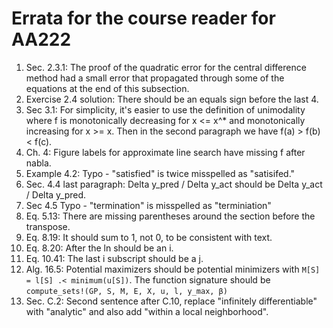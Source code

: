 # Errata for the course reader for AA222

1. Sec. 2.3.1: The proof of the quadratic error for the central difference method had a small error that propagated through some of the equations at the end of this subsection.
1. Exercise 2.4 solution: There should be an equals sign before the last 4.
1. Sec 3.1: For simplicity, it's easier to use the definition of unimodality where f is monotonically decreasing for x <= x^* and monotonically increasing for x >= x. Then in the second paragraph we have f(a) > f(b) < f(c).
1. Ch. 4: Figure labels for approximate line search have missing f after nabla.
1. Example 4.2: Typo - "satisfied" is twice misspelled as "satisifed."
1. Sec. 4.4 last paragraph: Delta y_pred / Delta y_act should be Delta y_act / Delta y_pred. 
1. Sec 4.5 Typo - "termination" is misspelled as "terminiation"
1. Eq. 5.13: There are missing parentheses around the section before the transpose.
1. Eq. 8.19: It should sum to 1, not 0, to be consistent with text.
1. Eq. 8.20: After the ln should be an i.
1. Eq. 10.41: The last i subscript should be a j.
1. Alg. 16.5: Potential maximizers should be potential minimizers with `M[S] = l[S] .< minimum(u[S])`. The function signature should be `compute_sets!(GP, S, M, E, X, u, l, y_max, β)`
1. Sec. C.2: Second sentence after C.10, replace "infinitely differentiable" with "analytic" and also add "within a local neighborhood".
